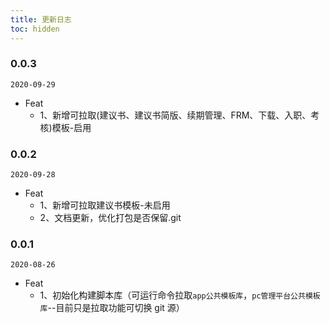```yaml
---
title: 更新日志
toc: hidden
---
```


### 0.0.3

`2020-09-29`

- Feat
  - 1、新增可拉取(建议书、建议书简版、续期管理、FRM、下载、入职、考核)模板-启用

### 0.0.2

`2020-09-28`

- Feat
  - 1、新增可拉取建议书模板-未启用
  - 2、文档更新，优化打包是否保留.git

### 0.0.1

`2020-08-26`

- Feat
  - 1、初始化构建脚本库（可运行命令拉取`app公共模板库`，`pc管理平台公共模板库`--目前只是拉取功能可切换 git 源）
